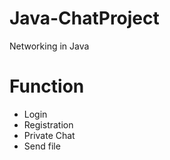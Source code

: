 # Java-ChatProject
Networking in Java

# Function
- Login
- Registration
- Private Chat
- Send file
